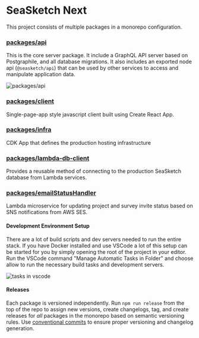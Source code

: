 # SeaSketch Next

This project consists of multiple packages in a monorepo configuration.

### [packages/api](./packages/api)

This is the core server package. It include a GraphQL API server based on Postgraphile, and all database migrations. It also includes an exported node api (`@seasketch/api`) that can be used by other services to access and manipulate application data.

![packages/api](https://github.com/seasketch/next/workflows/packages/api/badge.svg)

### [packages/client](./packages/client)

Single-page-app style javascript client built using Create React App.

### [packages/infra](./packages/infra)

CDK App that defines the production hosting infrastructure

### [packages/lambda-db-client](./packages/lambda-db-client)

Provides a reusable method of connecting to the production SeaSketch database from Lambda services.

### [packages/emailStatusHandler](./packages/emailStatusHandler)

Lambda microservice for updating project and survey invite status based on SNS notifications from AWS SES.

#### Development Environment Setup

There are a lot of build scripts and dev servers needed to run the entire stack. If you have Docker installed and use VSCode a lot of this setup can be started for you by simply opening the root of the project in your editor. Run the VSCode command "Manage Automatic Tasks in Folder" and choose allow to run the necessary build tasks and development servers.

![tasks in vscode](https://user-images.githubusercontent.com/511063/93515779-ff207700-f8dd-11ea-8ceb-e9e663161e4f.png)

#### Releases

Each package is versioned independently. Run `npm run release` from the top of the repo to assign new versions, create changelogs, tag, and create releases for _all_ packages in the monorepo based on semantic versioning rules. Use [conventional commits](https://www.conventionalcommits.org/en/v1.0.0/) to ensure proper versioning and changelog generation.
